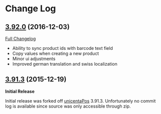 # Change Log

## [3.92.0](https://github.com/lugipfupf/tokuPOS/releases/tag/3.92.0) (2016-12-03)
[Full Changelog](https://github.com/lugipfupf/tokuPOS/compare/3.91.3...3.92.0)

- Ability to sync product ids with barcode text field
- Copy values when creating a new product
- Minor ui adjustments
- Improved german translation and swiss localization

## [3.91.3](https://github.com/lugipfupf/tokuPOS/releases/tag/3.91.3) (2015-12-19)

**Initial Release**

Initial release was forked off [unicentaPos](https://sourceforge.net/projects/unicentaopos/) 3.91.3. Unfortunately no commit log is available since source was only accessible through zip.
